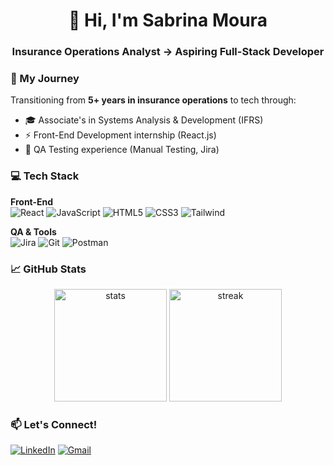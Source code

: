 <h1 align="center">👋 Hi, I'm Sabrina Moura</h1>
<h3 align="center">Insurance Operations Analyst → Aspiring Full-Stack Developer</h3>

### 🚀 My Journey
Transitioning from **5+ years in insurance operations** to tech through:
- 🎓 Associate's in Systems Analysis & Development (IFRS)
- ⚡ Front-End Development internship (React.js)
- 🧪 QA Testing experience (Manual Testing, Jira)

### 💻 Tech Stack
**Front-End**  
![React](https://img.shields.io/badge/React-20232A?style=flat&logo=react&logoColor=61DAFB)
![JavaScript](https://img.shields.io/badge/JavaScript-F7DF1E?style=flat&logo=javascript&logoColor=black)
![HTML5](https://img.shields.io/badge/HTML5-E34F26?style=flat&logo=html5&logoColor=white)
![CSS3](https://img.shields.io/badge/CSS3-1572B6?style=flat&logo=css3&logoColor=white)
![Tailwind](https://img.shields.io/badge/Tailwind_CSS-38B2AC?style=flat&logo=tailwind-css&logoColor=white)

**QA & Tools**  
![Jira](https://img.shields.io/badge/Jira-0052CC?style=flat&logo=Jira&logoColor=white)
![Git](https://img.shields.io/badge/Git-F05032?style=flat&logo=git&logoColor=white)
![Postman](https://img.shields.io/badge/Postman-FF6C37?style=flat&logo=postman&logoColor=white)

### 📈 GitHub Stats
<p align="center">
  <img height="180em" src="https://github-readme-stats.vercel.app/api?username=sabmoura&show_icons=true&theme=vue&count_private=true" alt="stats"/>
  <img height="180em" src="https://github-readme-streak-stats.herokuapp.com/?user=sabmoura&theme=vue" alt="streak"/>
</p>

### 📫 Let's Connect!
[![LinkedIn](https://img.shields.io/badge/LinkedIn-0077B5?style=for-the-badge&logo=linkedin&logoColor=white)](https://linkedin.com/in/yourprofile)
[![Gmail](https://img.shields.io/badge/Gmail-D14836?style=for-the-badge&logo=gmail&logoColor=white)](mailto:sabrismoura@gmail.com)
